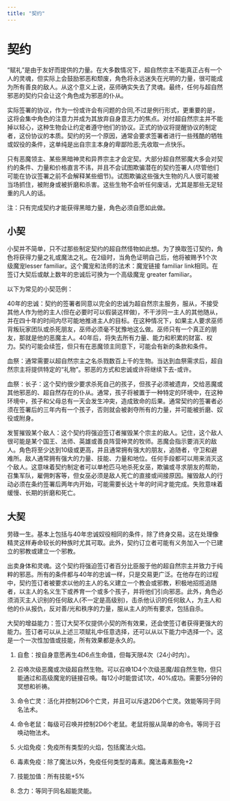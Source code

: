 ```yaml
---
title: "契约"
---
```

# 契约

“赋礼”是由于友好而提供的力量。在大多数情况下，超自然宗主不能真正占有一个人的灵魂，但实际上会鼓励邪恶和颓废，角色将永远迷失在光明的力量，很可能成为所有善良的敌人。从这个意义上说，巫师确实失去了灵魂。最终，任何与超自然邪恶的契约只会让这个角色成为邪恶的仆从。

实际签署的协议，作为一份或许会有问题的合同,不过是例行形式，更重要的是，这将会集中角色的注意力并成为其放弃自身意志力的焦点。对付超自然宗主并不能掉以轻心，这种生物会让约定者遵守他们的协议。正式的协议将提醒协议的制定者，这份协议的本质。契约的另一个原因，通常会要求签署者进行一些残酷的牺牲或奴役的条件，这单纯是出自宗主本身的卑鄙险恶;先收取一点快乐。

只有恶魔领主、某些黑暗神灵和异界宗主才会定契。大部分超自然邪魔大多会对契约的条件、力量和价格直言不讳，并且不会试图欺骗潜在的契约签署人(尽管他们可能在协议签署之前不会解释某些细节)。试图欺骗这些强大生物的凡人很可能被当场抓住，被附身或被折磨和杀害。这些生物不会听任何废话，尤其是那些无足轻重的凡人的话。

注：只有完成契约才能获得黑暗力量，角色必须自愿如此做。

## 小契

小契并不简单，只不过那些制定契约的超自然怪物如此想。为了换取签订契约，角色将获得力量之礼或魔法之礼。在2级时，当角色证明自己后，他将被赐予1个次级魔宠lesser familiar。这个魔宠和法师的法术：魔宠链接 familiar link相同。在签订大契后或献上数年的忠诚后可换为一个高级魔宠 greater familiar。

以下为常见的小契范例：

40年的忠诚：契约的签署者同意以完全的忠诚为超自然宗主服务，服从，不接受其他人作为他的主人(但在必要时可以假装这样做)，不干涉同一主人的其他随从，并在四十年的时间内尽可能地推进主人的目标。在这种情况下，如果主人要求巫师背叛玩家团队或杀死朋友，巫师必须毫不犹豫地这么做。巫师只有一个真正的朋友，那就是他的恶魔主人。40年后，将失去所有力量、能力和积累的财富、权力。契约可能会续签，但只有在恶魔领主同意下，可能会有新的条款和条件。

血祭：通常需要以超自然宗主之名杀戮数百上千的生物。当达到血祭需求后，超自然宗主将提供特定的“礼物”。邪恶的方式和忠诚或许将继续下去-或许。

血祭：长子：这个契约很少要求杀死自己的孩子，但孩子必须被遗弃，交给恶魔或其他邪恶的、超自然存在的仆从。通常，孩子将被置于一种特定的环境中，在这种环境中，孩子和父母总有一天会发生冲突，造成致命的后果。通常契约的签署者必须在签署后的三年内有一个孩子，否则就会被剥夺所有的力量，并可能被折磨、奴役或附身。

发誓摧毁某个敌人：这个契约将强迫签订者摧毁某个宗主的敌人。记住，这个敌人很可能是某个国王、法师、英雄或善良阵营神灵的牧师。恶魔会指示要消灭的敌人。角色将至少达到10级或更高，并且通常拥有强大的朋友，追随者，守卫和避难所。敌人通常拥有强大的力量、技能、力量和地位。任何手段都可以用来消灭这个敌人。这意味着契约制定者可以单枪匹马地杀死女巫，欺骗或寻求朋友的帮助，召集军队，雇佣刺客等，但女巫必须是敌人死亡的直接或间接原因。摧毁敌人的行动必须在条约签署后两年内开始，可能需要长达十年的时间才能完成。失败意味着缓慢、长期的折磨和死亡。

## 大契

劳碌一生。基本上包括与40年忠诚奴役相同的条件，除了终身交易。这在处理像精灵这样寿命较长的种族时尤其可取。此外，契约订立者可能有义务加入一个已建立的邪教或建立一个邪教。

出卖身体和灵魂。这个契约将强迫签订者百分比臣服于他的超自然宗主并致力于纯粹的邪恶。所有的条件都与40年的忠诚一样，只是交易更广泛。在他存在的过程中，契约签订者被要求以他的主人的名义建立一个教会或邪教，积极地招揽追随者，以主人的名义生下或养育一个或多个孩子，并将他们引向邪恶。此外，角色必须消灭主人识别的任何敌人(不一定是高级别)，击杀他认识的任何敌人，为主人和他的仆从报仇，反对善/光和秩序的力量，服从主人的所有要求，包括自杀。

大契的增益能力：签订大契不仅提供小契的所有效果，还会使签订者获得更强大的能力。签订者可以从上述三项赋礼中任意选择，还可以从以下能力中选择一个。这是一个一次性加值或技能，所有效果都是永久的。

1. 自愈：按自身意愿再生4D6点生命值，但每天限4次（24小时内）。

2. 召唤次级恶魔或次级超自然生物。可以召唤1D4个次级恶魔/超自然生物，但只能通过和高级魔宠的链接召唤。每12小时能尝试1次，40%成功。需要5分钟的冥想和祈祷。

3. 命令亡灵：活化并控制2D6个亡灵，并且可以斥退2D6个亡灵。效能等同于同名法术。

4. 命令老鼠：每级可召唤并控制2D6个老鼠。老鼠将服从简单的命令。等同于召唤动物法术。

5. 火焰免疫：免疫所有类型的火焰，包括魔法火焰。

6. 毒素免疫：除了魔法以外，免疫任何类型的毒素。魔法毒素豁免+2

7. 技能加值：所有技能+5%

8. 念力：等同于同名超能灵能。
